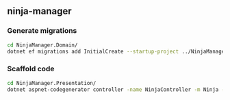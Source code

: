 ## ninja-manager
### Generate migrations
```bash
cd NinjaManager.Domain/
dotnet ef migrations add InitialCreate --startup-project ../NinjaManager.Presentation
```


### Scaffold code
```bash
cd NinjaManager.Presentation/
dotnet aspnet-codegenerator controller -name NinjaController -m Ninja -dc DatabaseContext --relativeFolderPath Controllers --useDefaultLayout --referenceScriptLibraries
```
